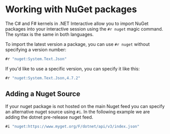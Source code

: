 # Working with NuGet packages

The C# and F# kernels in .NET Interactive allow you to import NuGet packages into your interactive session using the `#r nuget` magic command. The syntax is the same in both languages.

To import the latest version a package, you can use `#r nuget` without specifying a version number:

```csharp
#r "nuget:System.Text.Json"
```

If you'd like to use a specific version, you can specify it like this:

```csharp
#r "nuget:System.Text.Json,4.7.2"
```

## Adding a Nuget Source

If your nuget package is not hosted on the main Nuget feed you can specify an alternative nuget source using `#i`. In the following example we are adding the dotnet pre-release nuget feed.

```csharp
#i "nuget:https://www.myget.org/F/dotnet/api/v3/index.json"
```

